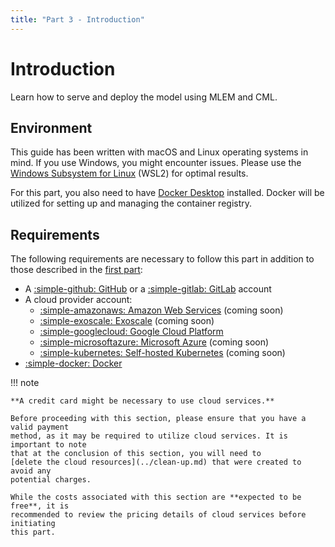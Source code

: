 ```yaml
---
title: "Part 3 - Introduction"
---
```


# Introduction

Learn how to serve and deploy the model using MLEM and CML.

## Environment

This guide has been written with macOS and Linux operating systems in mind. If
you use Windows, you might encounter issues. Please use the
[Windows Subsystem for Linux](https://learn.microsoft.com/en-us/windows/wsl/)
(WSL2) for optimal results.

For this part, you also need to have [Docker Desktop](https://www.docker.com/)
installed. Docker will be utilized for setting up and managing the container
registry.

## Requirements

The following requirements are necessary to follow this part in addition to
those described in the
[first part](../part-1-local-training-and-model-evaluation/introduction.md#requirements):

- A [:simple-github: GitHub](https://github.com) or a
  [:simple-gitlab: GitLab](https://gitlab.com) account
- A cloud provider account:
    - [:simple-amazonaws: Amazon Web Services](https://aws.amazon.com) (coming soon)
    - [:simple-exoscale: Exoscale](https://www.exoscale.com) (coming soon)
    - [:simple-googlecloud: Google Cloud Platform](https://cloud.google.com)
    - [:simple-microsoftazure: Microsoft Azure](https://azure.microsoft.com) (coming
      soon)
    - [:simple-kubernetes: Self-hosted Kubernetes](https://kubernetes.io) (coming
      soon)
- [:simple-docker: Docker](https://www.docker.com/)

!!! note

    **A credit card might be necessary to use cloud services.**

    Before proceeding with this section, please ensure that you have a valid payment
    method, as it may be required to utilize cloud services. It is important to note
    that at the conclusion of this section, you will need to
    [delete the cloud resources](../clean-up.md) that were created to avoid any
    potential charges.

    While the costs associated with this section are **expected to be free**, it is
    recommended to review the pricing details of cloud services before initiating
    this part.
